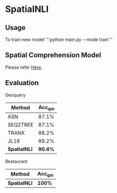 # SpatialNLI

## Usage
To train new model
'''python main.py --mode train'''


## Spatial Comprehension Model
Please refer [Here](https://github.com/VV123/Spatial-Comprehension).
## Evaluation

Geoquery

| Method        | Acc<sub>qm</sub>|
| ------------- | ------------- |
| ASN           | 87.1%         |
| SEQ2TREE      | 87.1%         |
| TRANX         | 88.2%         |
| JL16          | 89.2%         |
| **SpatialNLI**| **90.4%**     |

Restaurant

|Method        | Acc<sub>qm</sub>|
|--------------|-----------------|
|**SpatialNLI**|**100%**         |


